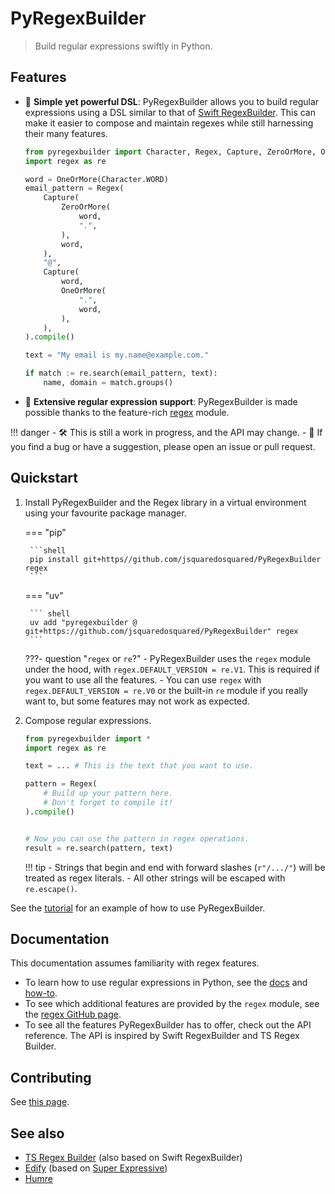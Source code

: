 # PyRegexBuilder

> Build regular expressions swiftly in Python.

## Features

- 🧩 **Simple yet powerful DSL**: PyRegexBuilder allows you to build regular expressions using a DSL similar to that of [Swift RegexBuilder](https://developer.apple.com/documentation/regexbuilder). This can make it easier to compose and maintain regexes while still harnessing their many features.

    ```python
    from pyregexbuilder import Character, Regex, Capture, ZeroOrMore, OneOrMore
    import regex as re

    word = OneOrMore(Character.WORD)
    email_pattern = Regex(
        Capture(
            ZeroOrMore(
                word,
                ".",
            ),
            word,
        ),
        "@",
        Capture(
            word,
            OneOrMore(
                ".",
                word,
            ),
        ),
    ).compile()

    text = "My email is my.name@example.com."

    if match := re.search(email_pattern, text):
        name, domain = match.groups()
    ```

- 🔎 **Extensive regular expression support**: PyRegexBuilder is made possible thanks to the feature-rich [regex](https://github.com/mrabarnett/mrab-regex) module.

!!! danger
    - 🛠️ This is still a work in progress, and the API may change.
    - 🐛 If you find a bug or have a suggestion, please open an issue or pull request.

## Quickstart

1. Install PyRegexBuilder and the Regex library in a virtual environment using your favourite package manager.

    === "pip"

        ```shell
        pip install git+https//github.com/jsquaredosquared/PyRegexBuilder regex
        ```

    === "uv"

        ``` shell
        uv add "pyregexbuilder @ git+https://github.com/jsquaredosquared/PyRegexBuilder" regex
        ```

    ???- question "`regex` or `re`?"
        - PyRegexBuilder uses the `regex` module under the hood, with `regex.DEFAULT_VERSION = re.V1`. This is required if you want to use all the features.
        - You can use `regex` with `regex.DEFAULT_VERSION = re.V0` or the built-in `re` module if you really want to, but some features may not work as expected.

2. Compose regular expressions.

    ```python
    from pyregexbuilder import *
    import regex as re

    text = ... # This is the text that you want to use.

    pattern = Regex(
        # Build up your pattern here.
        # Don't forget to compile it!
    ).compile()


    # Now you can use the pattern in regex operations.
    result = re.search(pattern, text)
    ```

    !!! tip
        - Strings that begin and end with forward slashes (`r"/.../"`) will be treated as regex literals.
        - All other strings will be escaped with `re.escape()`.

See the [tutorial](tutorial.md) for an example of how to use PyRegexBuilder.

## Documentation

This documentation assumes familiarity with regex features.

- To learn how to use regular expressions in Python, see the [docs](https://docs.python.org/3/library/re.html) and [how-to](https://docs.python.org/3/howto/regex.html).
- To see which additional features are provided by the `regex` module, see the [regex GitHub page](https://github.com/mrabarnett/mrab-regex).
- To see all the features PyRegexBuilder has to offer, check out the API reference. The API is inspired by Swift RegexBuilder and TS Regex Builder.

## Contributing

See [this page](contributing.md).

## See also

- [TS Regex Builder](https://github.com/callstack/ts-regex-builder) (also based on Swift RegexBuilder)
- [Edify](https://github.com/luciferreeves/edify) (based on [Super Expressive](https://github.com/francisrstokes/super-expressive))
- [Humre](https://github.com/asweigart/humre)
